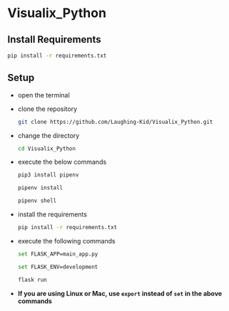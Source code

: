 # Visualix_Python



## Install Requirements
```bash
pip install -r requirements.txt
```

## Setup
- open the terminal
- clone the repository
	```bash
	git clone https://github.com/Laughing-Kid/Visualix_Python.git
	```
- change the directory

	```bash
	cd Visualix_Python
	```
- execute the below commands
 	```bash
	pip3 install pipenv
	```
	```bash
	pipenv install
	```
	```bash
	pipenv shell
	```
	
- install the requirements 
	```bash
	pip install -r requirements.txt
	```

- execute the following commands
	```bash
	set FLASK_APP=main_app.py
	```
	```bash
 	set FLASK_ENV=development
	```
	```bash
 	flask run
	```
	
- **If you are using Linux or Mac, use `export` instead of `set` in the above commands**
